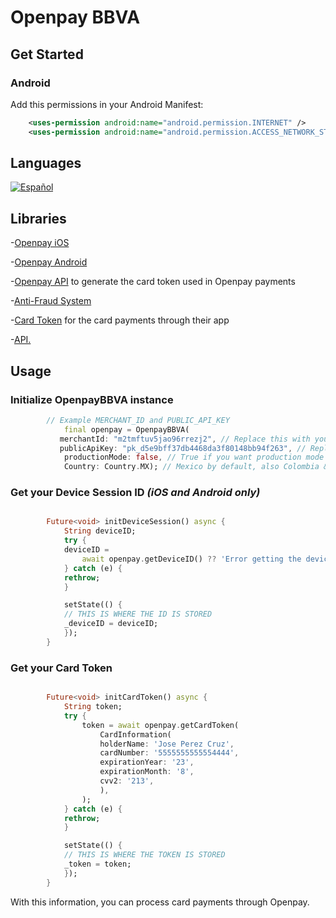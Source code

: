 # Openpay BBVA

## Get Started

### Android

Add this permissions in your Android Manifest:

```xml
    <uses-permission android:name="android.permission.INTERNET" />
    <uses-permission android:name="android.permission.ACCESS_NETWORK_STATE" />
```

## Languages

[![Español](https://img.shields.io/badge/Language-Spanish-blueviolet?style=for-the-badge)](README_ES.md)

## Libraries

-[Openpay iOS](https://github.com/open-pay/openpay-swift-ios "Openpay iOS")

-[Openpay Android](https://github.com/open-pay/openpay-android "Openpay Android")

-[Openpay API](https://documents.openpay.mx/docs/api/#api-endpoints "Openpay API") to generate the card token used in Openpay payments

-[Anti-Fraud System](https://documents.openpay.mx/docs/fraud-tool.html "Anti-Fraud System")

-[Card Token](https://documents.openpay.mx/docs/api/#crear-una-tarjeta-con-token "Card Token") for the card payments through their app

-[API.](https://documents.openpay.mx/docs/api/ "API.")

## Usage

### Initialize OpenpayBBVA instance

```dart
        // Example MERCHANT_ID and PUBLIC_API_KEY
            final openpay = OpenpayBBVA(
           merchantId: "m2tmftuv5jao96rrezj2", // Replace this with your MERCHANT_ID
           publicApiKey: "pk_d5e9bff37db4468da3f80148bb94f263", // Replace this with your PUBLIC_API_KEY
            productionMode: false, // True if you want production mode on
            Country: Country.MX); // Mexico by default, also Colombia & Peru supported

```

### Get your Device Session ID *(iOS and Android only)*

```dart

        Future<void> initDeviceSession() async {
            String deviceID;
            try {
            deviceID =
                await openpay.getDeviceID() ?? 'Error getting the device session id';
            } catch (e) {
            rethrow;
            }

            setState(() {
            // THIS IS WHERE THE ID IS STORED
            _deviceID = deviceID;
            });
        }

```

### Get your Card Token

```dart

        Future<void> initCardToken() async {
            String token;
            try {
                token = await openpay.getCardToken(
                    CardInformation(
                    holderName: 'Jose Perez Cruz',
                    cardNumber: '5555555555554444',
                    expirationYear: '23',
                    expirationMonth: '8',
                    cvv2: '213',
                    ),
                );
            } catch (e) {
            rethrow;
            }

            setState(() {
            // THIS IS WHERE THE TOKEN IS STORED
            _token = token;
            });
        }

```

With this information, you can process card payments through Openpay.
